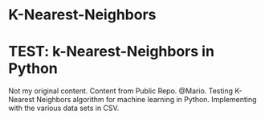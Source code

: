 # K-Nearest-Neighbors

TEST: k-Nearest-Neighbors in Python
=============================

Not my original content. Content from Public Repo. @Mario. Testing K-Nearest Neighbors algorithm for machine learning in Python. Implementing with the various data sets in CSV.
